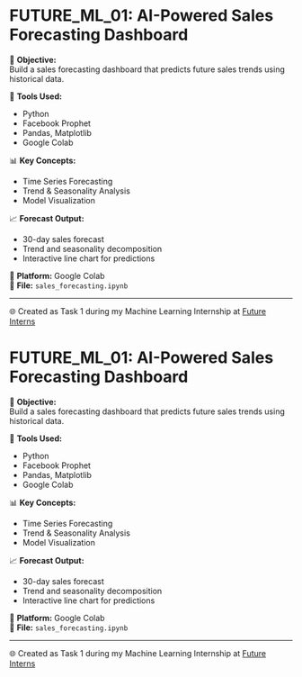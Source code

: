 # FUTURE_ML_01: AI-Powered Sales Forecasting Dashboard

🎯 **Objective:**  
Build a sales forecasting dashboard that predicts future sales trends using historical data.

🔧 **Tools Used:**  
- Python  
- Facebook Prophet  
- Pandas, Matplotlib  
- Google Colab

📊 **Key Concepts:**  
- Time Series Forecasting  
- Trend & Seasonality Analysis  
- Model Visualization  

📈 **Forecast Output:**  
- 30-day sales forecast  
- Trend and seasonality decomposition  
- Interactive line chart for predictions

🚀 **Platform:** Google Colab  
📁 **File:** `sales_forecasting.ipynb`

---
🌐 Created as Task 1 during my Machine Learning Internship at [Future Interns](https://futureinterns.com/)
# FUTURE_ML_01: AI-Powered Sales Forecasting Dashboard

🎯 **Objective:**  
Build a sales forecasting dashboard that predicts future sales trends using historical data.

🔧 **Tools Used:**  
- Python  
- Facebook Prophet  
- Pandas, Matplotlib  
- Google Colab

📊 **Key Concepts:**  
- Time Series Forecasting  
- Trend & Seasonality Analysis  
- Model Visualization  

📈 **Forecast Output:**  
- 30-day sales forecast  
- Trend and seasonality decomposition  
- Interactive line chart for predictions

🚀 **Platform:** Google Colab  
📁 **File:** `sales_forecasting.ipynb`

---
🌐 Created as Task 1 during my Machine Learning Internship at [Future Interns](https://futureinterns.com/)
